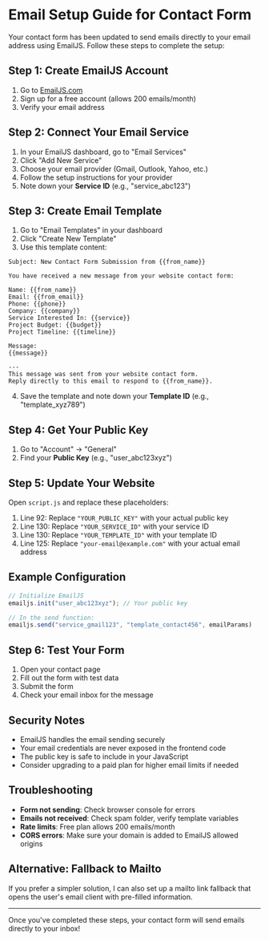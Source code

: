 # Email Setup Guide for Contact Form

Your contact form has been updated to send emails directly to your email address using EmailJS. Follow these steps to complete the setup:

## Step 1: Create EmailJS Account

1. Go to [EmailJS.com](https://www.emailjs.com/)
2. Sign up for a free account (allows 200 emails/month)
3. Verify your email address

## Step 2: Connect Your Email Service

1. In your EmailJS dashboard, go to "Email Services"
2. Click "Add New Service"
3. Choose your email provider (Gmail, Outlook, Yahoo, etc.)
4. Follow the setup instructions for your provider
5. Note down your **Service ID** (e.g., "service_abc123")

## Step 3: Create Email Template

1. Go to "Email Templates" in your dashboard
2. Click "Create New Template"
3. Use this template content:

```
Subject: New Contact Form Submission from {{from_name}}

You have received a new message from your website contact form:

Name: {{from_name}}
Email: {{from_email}}
Phone: {{phone}}
Company: {{company}}
Service Interested In: {{service}}
Project Budget: {{budget}}
Project Timeline: {{timeline}}

Message:
{{message}}

---
This message was sent from your website contact form.
Reply directly to this email to respond to {{from_name}}.
```

4. Save the template and note down your **Template ID** (e.g., "template_xyz789")

## Step 4: Get Your Public Key

1. Go to "Account" → "General"
2. Find your **Public Key** (e.g., "user_abc123xyz")

## Step 5: Update Your Website

Open `script.js` and replace these placeholders:

1. Line 92: Replace `"YOUR_PUBLIC_KEY"` with your actual public key
2. Line 130: Replace `"YOUR_SERVICE_ID"` with your service ID
3. Line 130: Replace `"YOUR_TEMPLATE_ID"` with your template ID
4. Line 125: Replace `"your-email@example.com"` with your actual email address

## Example Configuration

```javascript
// Initialize EmailJS
emailjs.init("user_abc123xyz"); // Your public key

// In the send function:
emailjs.send("service_gmail123", "template_contact456", emailParams)
```

## Step 6: Test Your Form

1. Open your contact page
2. Fill out the form with test data
3. Submit the form
4. Check your email inbox for the message

## Security Notes

- EmailJS handles the email sending securely
- Your email credentials are never exposed in the frontend code
- The public key is safe to include in your JavaScript
- Consider upgrading to a paid plan for higher email limits if needed

## Troubleshooting

- **Form not sending**: Check browser console for errors
- **Emails not received**: Check spam folder, verify template variables
- **Rate limits**: Free plan allows 200 emails/month
- **CORS errors**: Make sure your domain is added to EmailJS allowed origins

## Alternative: Fallback to Mailto

If you prefer a simpler solution, I can also set up a mailto link fallback that opens the user's email client with pre-filled information.

---

Once you've completed these steps, your contact form will send emails directly to your inbox!
